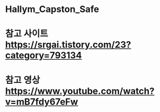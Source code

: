 # Hallym_Capston_Safe


# 참고 사이트 https://srgai.tistory.com/23?category=793134
# 참고 영상 https://www.youtube.com/watch?v=mB7fdy67eFw
